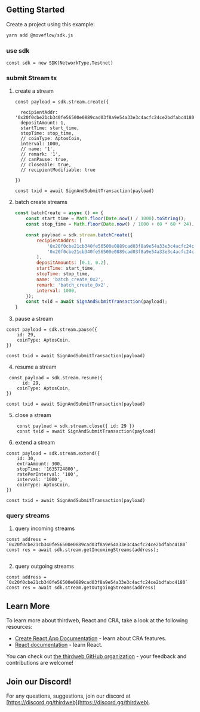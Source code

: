 ## Getting Started

Create a project using this example:

```bash
yarn add @moveflow/sdk.js
```

### use sdk

```
const sdk = new SDK(NetworkType.Testnet)
``` 


### submit Stream tx

1.  create a stream

    ```
    const payload = sdk.stream.create({

      recipientAddr: '0x20f0cbe21cb340fe56500e0889cad03f8a9e54a33e3c4acfc24ce2bdfabc4180',
      depositAmount: 1,
      startTime: start_time,
      stopTime: stop_time,
      // coinType: AptosCoin,
      interval: 1000,
      // name: '1',
      // remark: '1',
      // canPause: true,
      // closeable: true,
      // recipientModifiable: true

    })

    const txid = await SignAndSubmitTransaction(payload)
    ```
2. batch create streams
    ```javascript
    const batchCreate = async () => {
        const start_time = Math.floor(Date.now() / 1000).toString();
        const stop_time = Math.floor(Date.now() / 1000 + 60 * 60 * 24).toString();

        const payload = sdk.stream.batchCreate({
            recipientAddrs: [
                '0x20f0cbe21cb340fe56500e0889cad03f8a9e54a33e3c4acfc24ce2bdfabc4180',
                '0x20f0cbe21cb340fe56500e0889cad03f8a9e54a33e3c4acfc24ce2bdfabc4180'
            ],
            depositAmounts: [0.1, 0.2],
            startTime: start_time,
            stopTime: stop_time,
            name: 'batch_create_0x2',
            remark: 'batch_create_0x2',
            interval: 1000,
        });
        const txid = await SignAndSubmitTransaction(payload);
    }

    ```

3. pause a stream

```
const payload = sdk.stream.pause({
    id: 29,
    coinType: AptosCoin,
})

const txid = await SignAndSubmitTransaction(payload)

```

4. resume a stream

```
 const payload = sdk.stream.resume({
      id: 29,
    coinType: AptosCoin,
})

const txid = await SignAndSubmitTransaction(payload)

```

5. close a stream 

```
    const payload = sdk.stream.close({ id: 29 })
    const txid = await SignAndSubmitTransaction(payload)
````


6. extend a stream

```
const payload = sdk.stream.extend({
    id: 30,
    extraAmount: 300,
    stopTime: '1635724800',
    ratePerInterval: '100',
    interval: '1000',
    coinType: AptosCoin,
})

const txid = await SignAndSubmitTransaction(payload)

```

### query streams 

1. query incoming streams
```
const address = `0x20f0cbe21cb340fe56500e0889cad03f8a9e54a33e3c4acfc24ce2bdfabc4180`
const res = await sdk.stream.getIncomingStreams(address);


```

2. query outgoing streams

```
const address = `0x20f0cbe21cb340fe56500e0889cad03f8a9e54a33e3c4acfc24ce2bdfabc4180`
const res = await sdk.stream.getOutgoingStreams(address)
```


## Learn More

To learn more about thirdweb, React and CRA, take a look at the following resources:

- [Create React App Documentation](https://facebook.github.io/create-react-app/docs/getting-started) - learn about CRA features.
- [React documentation](https://reactjs.org/) - learn React.

You can check out [the thirdweb GitHub organization](https://github.com/thirdweb-dev) - your feedback and contributions are welcome!

## Join our Discord!

For any questions, suggestions, join our discord at [https://discord.gg/thirdweb](https://discord.gg/thirdweb).
